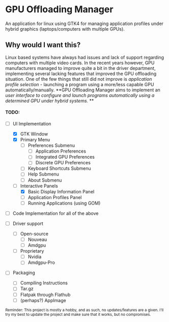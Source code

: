 # GPU Offloading Manager
An application for linux using GTK4 for managing application profiles under hybrid graphics (laptops/computers with multiple  GPUs).

## Why would I want this?
Linux based systems have always had issues and lack of support regarding computers with multiple video cards.
In the recent years however, GPU manufacturers managed to improve quite a bit in the driver department, implementing several lacking features that improved the GPU offloading situation.
One of the few things that still did not improve is *application profile selection* - launching a program using a more/less capable GPU automatically/manually.
**GPU Offloading Manager aims to implement an _user interface to  configure and launch programs automatically using a determined GPU under hybrid systems._ **

#### TODO:
- [ ] UI Implementation
    - [X] GTK Window
    - [X] Primary Menu
        - [ ] Preferences Submenu
            - [ ] Application Preferences
            - [ ] Integrated GPU Preferences
            - [ ] Discrete GPU Preferences
        - [ ] Keyboard Shortcuts Submenu
        - [ ] Help Submenu
        - [ ] About Submenu
    - [ ] Interactive Panels
        - [X] Basic Display Information Panel
        - [ ] Application Profiles Panel
        - [ ] Running Applications (using GOM)
    
- [ ] Code Implementation for all of the above
    
- [ ] Driver support
	- [ ] Open-source
		- [ ] Nouveau
		- [ ] Amdgpu
	- [ ] Proprietary
		- [ ] Nvidia
		- [ ] Amdgpu-Pro
		
- [ ] Packaging
    - [ ] Compiling Instructions
    - [ ] Tar.gz
    - [ ] Flatpak through Flathub
    - [ ] (perhaps?) AppImage

<sub>Reminder: This project is mostly a hobby, and as such, no updates/features are a given. I'll try my best to update the project and make sure that it works, but no compromises.</sub>
